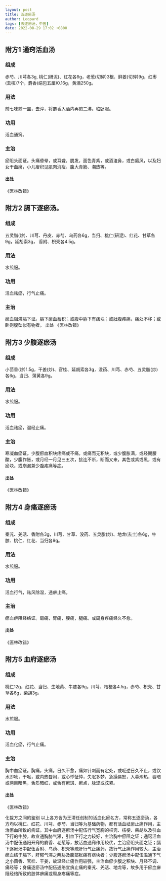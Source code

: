 ```yaml
---
layout: post
title: 五逐瘀汤
author: Leopard
tags: [五逐瘀汤，中医]
date: 2022-08-29 17:02 +0800
---
```

## 附方1 通窍活血汤
### 组成
赤芍、川芎各3g, 桃仁(研泥)、红花各9g，老葱(切碎)3根，鲜姜(切碎)9g，红枣(去核)7个，麝香(绢包五厘)0.16g，黄酒250g。
### 用法
前七味煎一盅，去滓，将麝香入酒内再煎二沸，临卧服。
### 功用
活血通窍。
### 主治
瘀阻头面证。头痛昏晕，或耳聋，脱发，面色青紫，或酒渣鼻，或白癜风，以及妇女干血痨，小儿疳积见肌肉消瘦、腹大青筋、潮热等。
#### 出处
《医林改错》
## 附方2 膈下逐瘀汤。
### 组成
五灵脂(炒)、川芎、丹皮、赤芍、乌药各6g，当归、桃仁(研泥)、红花、甘草各9g，延胡索3g， 香附、枳壳各4.5g。
### 用法
水煎服。
### 功用
活血祛瘀，行气止痛。
### 主治
瘀血阻滞膈下证。膈下瘀血蓄积；或腹中胁下有痞块；或肚腹疼痛，痛处不移；或卧则腹坠似有物者。
出处
《医林改错》
## 附方3 少腹逐瘀汤
### 组成
小茴香(炒)1.5g，干姜(炒)、官桂、延胡索各3g，没药、川芎、赤芍、五灵脂(炒)各6g，当归、蒲黄各9g。
### 用法
水煎服。
### 功用
活血祛瘀，温经止痛。
### 主治
寒凝血瘀证。少腹瘀血积块疼痛或不痛，或痛而无积块，或少腹胀满，或经期腰酸，少腹作胀，或月经一月见三五次，接连不断，断而又来，其色或紫或黑，或有瘀块，或崩漏兼少腹疼痛等症。
#### 出处
《医林改错》
## 附方4 身痛逐瘀汤
### 组成
秦艽、羌活、香附各3g，川芎、甘草、没药、五灵脂(炒)、地龙(去土)各6g，牛膝、桃仁、红花、当归各9g。
### 用法
水煎服。
### 功用
活血行气，祛风除湿，通痹止痛。
### 主治
瘀血痹阻经络证。肩痛，臂痛，腰痛，腿痛。或周身疼痛经久不愈。
#### 出处
《医林改错》
## 附方5 血府逐瘀汤
### 组成
桃仁12g，红花、当归、生地黄、牛膝各9g，川芎、桔梗各4.5g，赤芍、枳壳、甘草各6g，柴胡3g。
### 用法
水煎服。
### 功用
活血化瘀，行气止痛。
### 主治
胸中血瘀证。胸痛，头痛，日久不愈，痛如针刺而有定处，或呃逆日久不止，或饮水即呛，干呕，或内热瞀闷，或心悸怔忡，失眠多梦，急躁易怒，入暮潮热，唇暗或两目暗黑，舌质暗红，或舌有瘀斑、瘀点，脉涩或弦紧。
#### 出处
《医林改错》


化裁方之间的鉴别
以上各方皆为王清任创制的活血化瘀名方，常称五逐瘀汤，各方均以桃仁、红花、川芎、赤芍、当归等为基础药物，都有活血祛瘀止痛作用，主治瘀血所致的病证。其中血府逐瘀汤中配伍行气宽胸的枳壳、桔梗、柴胡以及引血下行的牛膝，故宣通胸胁气滞，引血下行之力较好，主治胸中瘀阻之证；通窍活血汤中配伍通阳开窍的麝香、老葱等，放活血通窍作用较优，主治瘀阻头面之证；膈下逐瘀汤中配伍香附、乌药、枳壳等疏肝行气止痛药，故行气止痛作用较大，主治瘀血结于膈下，肝郁气滞之两胁及腹部胀痛有痞块者；少腹逐瘀汤中配伍温通下气之小茴香、官桂、干姜，故温经止痛作用较强，主治血瘀少腹之积块、月经不调、痛经等；身痛逐瘀汤中配伍通络宣痹止痛的秦艽、羌活、地龙等，故多用于瘀血痹阻经络所致的肢体痹痛或周身疼痛等症。
